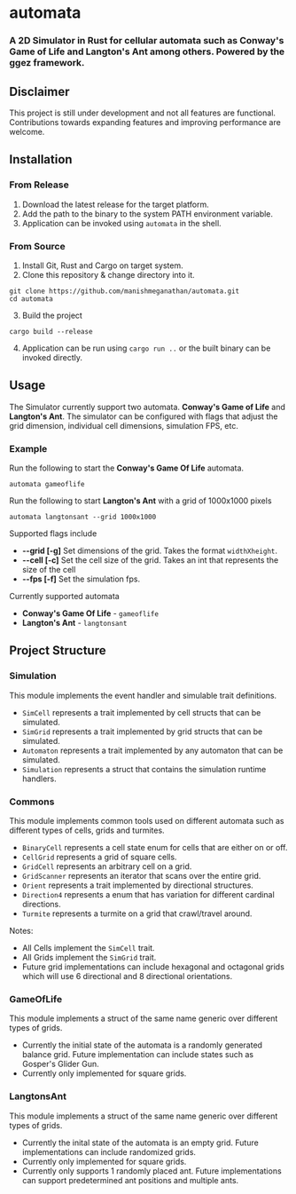 # automata
### A 2D Simulator in Rust for cellular automata such as Conway's Game of Life and Langton's Ant among others. Powered by the ggez framework.

## Disclaimer
This project is still under development and not all features are functional. Contributions towards expanding features and improving performance are welcome.

## Installation

### From Release
1. Download the latest release for the target platform.
2. Add the path to the binary to the system PATH environment variable.
3. Application can be invoked using ``automata`` in the shell.

### From Source
1. Install Git, Rust and Cargo on target system.
2. Clone this repository & change directory into it.
```
git clone https://github.com/manishmeganathan/automata.git 
cd automata
```
3. Build the project
```
cargo build --release
```
4. Application can be run using ``cargo run ..`` or the built binary can be invoked directly.

## Usage
The Simulator currently support two automata. **Conway's Game of Life** and **Langton's Ant**. The simulator can be configured with flags that adjust the grid dimension, individual cell dimensions, simulation FPS, etc.

### Example
Run the following to start the **Conway's Game Of Life** automata.
```
automata gameoflife
```

Run the following to start **Langton's Ant** with a grid of 1000x1000 pixels
```
automata langtonsant --grid 1000x1000
```

Supported flags include
- **--grid [-g]** Set dimensions of the grid. Takes the format ``widthXheight``.
- **--cell [-c]** Set the cell size of the grid. Takes an int that represents the size of the cell
- **--fps [-f]** Set the simulation fps.

Currently supported automata
- **Conway's Game Of Life** - ``gameoflife``
- **Langton's Ant** - ``langtonsant``

## Project Structure
### Simulation
This module implements the event handler and simulable trait definitions.
- ``SimCell`` represents a trait implemented by cell structs that can be simulated.
- ``SimGrid`` represents a trait implemented by grid structs that can be simulated. 
- ``Automaton`` represents a trait implemented by any automaton that can be simulated.
- ``Simulation`` represents a struct that contains the simulation runtime handlers.


### Commons
This module implements common tools used on different automata such as different types of cells, grids and turmites.
- ``BinaryCell`` represents a cell state enum for cells that are either on or off.
- ``CellGrid`` represents a grid of square cells.
- ``GridCell`` represents an arbitrary cell on a grid.
- ``GridScanner`` represents an iterator that scans over the entire grid.
- ``Orient`` represents a trait implemented by directional structures.
- ``Direction4`` represents a enum that has variation for different cardinal directions.
- ``Turmite`` represents a turmite on a grid that crawl/travel around.

Notes:
- All Cells implement the ``SimCell`` trait.
- All Grids implement the ``SimGrid`` trait.
- Future grid implementations can include hexagonal and octagonal grids which will use 6 directional and 8 directional orientations.

### GameOfLife
This module implements a struct of the same name generic over different types of grids.
- Currently the initial state of the automata is a randomly generated balance grid. Future implementation can include states such as Gosper's Glider Gun.
- Currently only implemented for square grids.

### LangtonsAnt
This module implements a struct of the same name generic over different types of grids.
- Currently the inital state of the automata is an empty grid. Future implementations can include randomized grids.
- Currently only implemented for square grids.
- Currently only supports 1 randomly placed ant. Future implementations can support predetermined ant positions and multiple ants.

